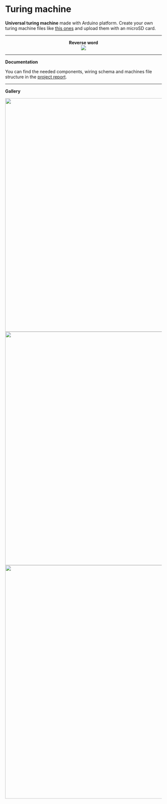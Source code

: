 # Turing machine
**Universal turing machine** made with Arduino platform. Create your own turing machine files like [this ones](https://github.com/Botxan/Turing-machine/tree/main/examples) and upload them with an microSD card.

---
<div align="center">
  <b>Reverse word</b>
  <br>
  <img src="https://user-images.githubusercontent.com/33251573/182915520-d913d29a-d982-4659-9014-705f7e552d37.gif">
 </div>

---

**Documentation**

You can find the needed components, wiring schema and machines file structure in the [project report](https://github.com/Botxan/Turing-machine/blob/main/M%C3%A1quina%20de%20Turing%20-%20Informe%20-%20Oihan%20Irastorza.pdf).

---

**Gallery**

<div align="center">
  <img src="https://user-images.githubusercontent.com/33251573/170703795-49ef02ad-c41c-4dce-9424-0014203482f8.jpg" width="750"/>
  <img src="https://user-images.githubusercontent.com/33251573/170704095-4cd9cb95-07f8-437e-981c-be06baf22d18.jpg" width="750px"/>
  <img src="https://user-images.githubusercontent.com/33251573/170703921-91facf06-84ee-46bc-9998-58484d25a32c.jpg" width="750px"/>
</div>
